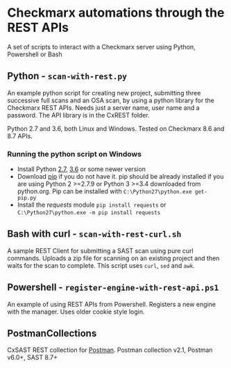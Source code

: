 # Checkmarx automations through the REST APIs

A set of scripts to interact with a Checkmarx server using Python, Powershell or Bash

## Python - `scan-with-rest.py`
An example python script for creating new project, submitting three successive full scans and an OSA scan, by using a python library for the Checkmarx REST APIs.
Needs just a server name, user name and a password. The API library is in the CxREST folder.

Python 2.7 and 3.6, both Linux and Windows. Tested on Checkmarx 8.6 and 8.7 APIs.

### Running the python script on Windows
* Install Python [2.7](https://www.python.org/ftp/python/2.7.14/python-2.7.14.msi), [3.6](https://www.python.org/ftp/python/3.6.5/python-3.6.5.exe) or some newer version
* Download [pip](https://bootstrap.pypa.io/get-pip.py) if you do not have it. pip should be already installed if you are using Python 2 >=2.7.9 or Python 3 >=3.4 downloaded from python.org. Pip can be installed with `C:\Python27\python.exe get-pip.py`
* Install the *requests* module `pip install requests` or `C:\Python27\python.exe -m pip install requests`

## Bash with curl - `scan-with-rest-curl.sh`
A sample REST Client for submitting a SAST scan using pure curl commands. Uploads a zip file for scanning on an existing project and then waits for the scan to complete.
This script uses `curl`, `sed` and `awk`.

## Powershell - `register-engine-with-rest-api.ps1`
An example of using REST APIs from Powershell. Registers a new engine with the manager. Uses older cookie style login.

## PostmanCollections
CxSAST REST collection for [Postman](https://www.getpostman.com/). Postman collection v2.1, Postman v6.0+, SAST 8.7+
